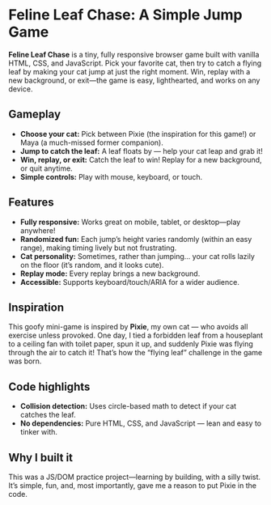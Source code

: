 # Feline Leaf Chase: A Simple Jump Game

**Feline Leaf Chase** is a tiny, fully responsive browser game built with vanilla HTML, CSS, and JavaScript. Pick your favorite cat, then try to catch a flying leaf by making your cat jump at just the right moment. Win, replay with a new background, or exit—the game is easy, lighthearted, and works on any device.

## Gameplay

- **Choose your cat:** Pick between Pixie (the inspiration for this game!) or Maya (a much-missed former companion).
- **Jump to catch the leaf:** A leaf floats by — help your cat leap and grab it!
- **Win, replay, or exit:** Catch the leaf to win! Replay for a new background, or quit anytime.
- **Simple controls:** Play with mouse, keyboard, or touch.

## Features

- **Fully responsive:** Works great on mobile, tablet, or desktop—play anywhere!
- **Randomized fun:** Each jump’s height varies randomly (within an easy range), making timing lively but not frustrating.
- **Cat personality:** Sometimes, rather than jumping… your cat rolls lazily on the floor (it’s random, and it looks cute).
- **Replay mode:** Every replay brings a new background.
- **Accessible:** Supports keyboard/touch/ARIA for a wider audience.

## Inspiration

This goofy mini-game is inspired by **Pixie**, my own cat — who avoids all exercise unless provoked. One day, I tied a forbidden leaf from a houseplant to a ceiling fan with toilet paper, spun it up, and suddenly Pixie was flying through the air to catch it! That’s how the “flying leaf” challenge in the game was born.

## Code highlights

- **Collision detection:** Uses circle-based math to detect if your cat catches the leaf.
- **No dependencies:** Pure HTML, CSS, and JavaScript — lean and easy to tinker with.

## Why I built it

This was a JS/DOM practice project—learning by building, with a silly twist. It’s simple, fun, and, most importantly, gave me a reason to put Pixie in the code.

